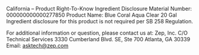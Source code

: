  
 
 
California – Product Right-To-Know Ingredient Disclosure 
Material Number: 000000000000277850 
Product Name: Blue Coral Aqua Clear 20 Gal 
Ingredient disclosure for this product is not required per SB 258 Regulation. 
 
For additional information or question, please contact us at: 
Zep, Inc. 
C/O Technical Services 
3330 Cumberland Blvd. SE, Ste 700 
Atlanta, GA 30339 
Email: asktech@zep.com 
 
 
 
 
